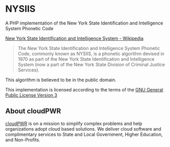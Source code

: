 # NYSIIS
A PHP implementation of the New York State Identification and Intelligence
System Phonetic Code

[New York State Identification and Intelligence System - Wikipedia](https://en.wikipedia.org/wiki/New_York_State_Identification_and_Intelligence_System)
> The New York State Identification and Intelligence System Phonetic Code,
> commonly known as NYSIIS, is a phonetic algorithm devised in 1970 as part of
> the New York State Identification and Intelligence System (now a part of the
> New York State Division of Criminal Justice Services).

This algorithm is believed to be in the public domain.

This implementation is licensed according to the terms of the [GNU General
Public License Version 3](http://opensource.org/licenses/GPL-3.0)

## About cloudPWR

[cloudPWR](http://www.cloudpwr.com) is on a mission to simplify complex problems
and help organizations adopt cloud based solutions. We deliver cloud software
and complimentary services to State and Local Government, Higher Education, and
Non-Profits.
